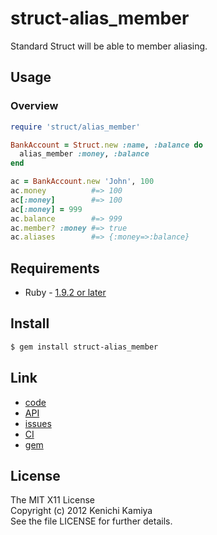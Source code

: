 struct-alias_member
====================

Standard Struct will be able to member aliasing.

Usage
-----

### Overview

```ruby
require 'struct/alias_member'

BankAccount = Struct.new :name, :balance do
  alias_member :money, :balance
end

ac = BankAccount.new 'John', 100
ac.money          #=> 100
ac[:money]        #=> 100
ac[:money] = 999
ac.balance        #=> 999
ac.member? :money #=> true
ac.aliases        #=> {:money=>:balance}
```

Requirements
------------

* Ruby - [1.9.2 or later](http://travis-ci.org/#!/kachick/struct-alias_member)

Install
-------

```bash
$ gem install struct-alias_member
```

Link
----

* [code](https://github.com/kachick/struct-alias_member)
* [API](http://kachick.github.com/struct-alias_member/yard/frames.html)
* [issues](https://github.com/kachick/struct-alias_member/issues)
* [CI](http://travis-ci.org/#!/kachick/struct-alias_member)
* [gem](https://rubygems.org/gems/struct-alias_member)

License
-------

The MIT X11 License  
Copyright (c) 2012 Kenichi Kamiya  
See the file LICENSE for further details.
